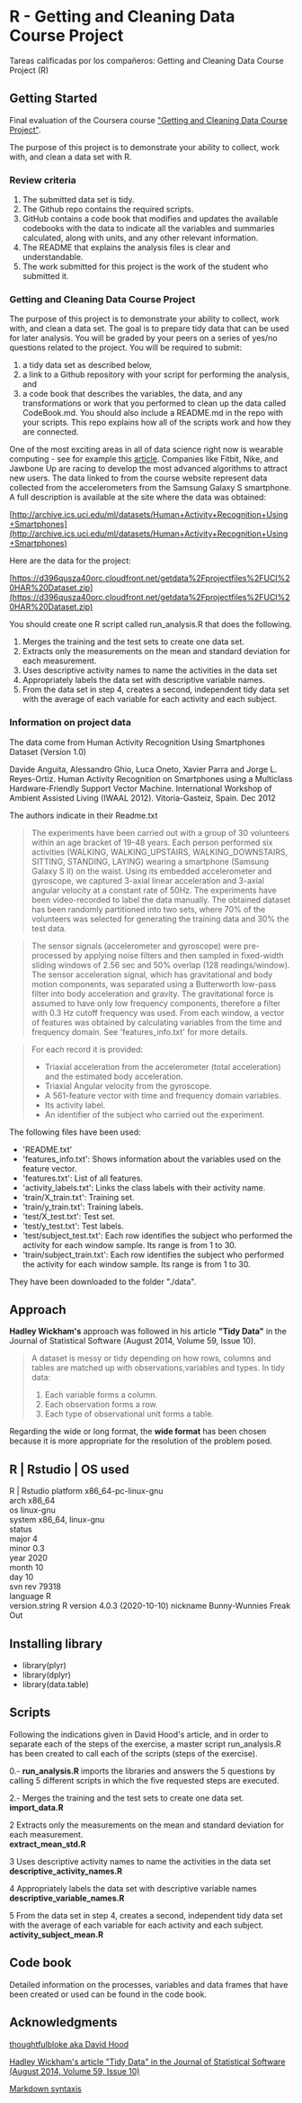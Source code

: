 # R - Getting and Cleaning Data Course Project
Tareas calificadas por los compañeros: Getting and Cleaning Data Course Project (R)

## Getting Started
Final evaluation of the Coursera course ["Getting and Cleaning Data Course Project"](https://www.coursera.org/learn/data-cleaning).

The purpose of this project is to demonstrate your ability to collect, work with, and clean a data set with R.

### Review criteria
1) The submitted data set is tidy. 
2) The Github repo contains the required scripts.
3) GitHub contains a code book that modifies and updates the available codebooks with the data to indicate all the variables and summaries calculated, along with units, and any other relevant information.
4) The README that explains the analysis files is clear and understandable.
5) The work submitted for this project is the work of the student who submitted it.

### Getting and Cleaning Data Course Project
The purpose of this project is to demonstrate your ability to collect, work with, and clean a data set. The goal is to prepare tidy data that can be used for later analysis. You will be graded by your peers on a series of yes/no questions related to the project. You will be required to submit:
1) a tidy data set as described below,
2) a link to a Github repository with your script for performing the analysis, and
3) a code book that describes the variables, the data, and any transformations or work that you performed to clean up the data called CodeBook.md. You should also include a README.md in the repo with your scripts. This repo explains how all of the scripts work and how they are connected.

One of the most exciting areas in all of data science right now is wearable computing - see for example this [article](http://www.insideactivitytracking.com/data-science-activity-tracking-and-the-battle-for-the-worlds-top-sports-brand/). Companies like Fitbit, Nike, and Jawbone Up are racing to develop the most advanced algorithms to attract new users. The data linked to from the course website represent data collected from the accelerometers from the Samsung Galaxy S smartphone. A full description is available at the site where the data was obtained:

[http://archive.ics.uci.edu/ml/datasets/Human+Activity+Recognition+Using+Smartphones](http://archive.ics.uci.edu/ml/datasets/Human+Activity+Recognition+Using+Smartphones)

Here are the data for the project:

 [https://d396qusza40orc.cloudfront.net/getdata%2Fprojectfiles%2FUCI%20HAR%20Dataset.zip](https://d396qusza40orc.cloudfront.net/getdata%2Fprojectfiles%2FUCI%20HAR%20Dataset.zip)  

You should create one R script called run_analysis.R that does the following. 

1. Merges the training and the test sets to create one data set.
2. Extracts only the measurements on the mean and standard deviation for each measurement.
3. Uses descriptive activity names to name the activities in the data set
4. Appropriately labels the data set with descriptive variable names.
5. From the data set in step 4, creates a second, independent tidy data set with the average of each variable for each activity and each subject.

### Information on project data
The data come from  Human Activity Recognition Using Smartphones Dataset (Version 1.0)

Davide Anguita, Alessandro Ghio, Luca Oneto, Xavier Parra and Jorge L. Reyes-Ortiz. Human Activity Recognition on Smartphones using a Multiclass Hardware-Friendly Support Vector Machine. International Workshop of Ambient Assisted Living (IWAAL 2012). Vitoria-Gasteiz, Spain. Dec 2012

The authors indicate in their Readme.txt

>The experiments have been carried out with a group of 30 volunteers within an age bracket of 19-48 years. Each person performed six activities (WALKING, WALKING_UPSTAIRS, WALKING_DOWNSTAIRS, SITTING, STANDING, LAYING) wearing a smartphone (Samsung Galaxy S II) on the waist. Using its embedded accelerometer and gyroscope, we captured 3-axial linear acceleration and 3-axial angular velocity at a constant rate of 50Hz. The experiments have been video-recorded to label the data manually. The obtained dataset has been randomly partitioned into two sets, where 70% of the volunteers was selected for generating the training data and 30% the test data. 

>The sensor signals (accelerometer and gyroscope) were pre-processed by applying noise filters and then sampled in fixed-width sliding windows of 2.56 sec and 50% overlap (128 readings/window). The sensor acceleration signal, which has gravitational and body motion components, was separated using a Butterworth low-pass filter into body acceleration and gravity. The gravitational force is assumed to have only low frequency components, therefore a filter with 0.3 Hz cutoff frequency was used. From each window, a vector of features was obtained by calculating variables from the time and frequency domain. See 'features_info.txt' for more details. 

> For each record it is provided:
>- Triaxial acceleration from the accelerometer (total acceleration) and the estimated body acceleration.
>- Triaxial Angular velocity from the gyroscope. 
>- A 561-feature vector with time and frequency domain variables. 
>- Its activity label. 
>- An identifier of the subject who carried out the experiment.

The following files have been used:
- 'README.txt'
- 'features_info.txt': Shows information about the variables used on the feature vector.
- 'features.txt': List of all features.
- 'activity_labels.txt': Links the class labels with their activity name.
- 'train/X_train.txt': Training set.
- 'train/y_train.txt': Training labels.
- 'test/X_test.txt': Test set.
- 'test/y_test.txt': Test labels.
- 'test/subject_test.txt': Each row identifies the subject who performed the activity for each window sample. Its range is from 1 to 30. 
- 'train/subject_train.txt': Each row identifies the subject who performed the activity for each window sample. Its range is from 1 to 30. 

They have been downloaded to the folder "./data".

## Approach
**Hadley Wickham's** approach was followed in his article **"Tidy Data"** in the Journal of Statistical Software (August 2014, Volume 59, Issue 10).
>A dataset is messy or tidy depending on how rows, columns and tables are matched up with observations,variables and types. In tidy data:
>1. Each variable forms a column.
>2. Each observation forms a row.
>3. Each type of observational unit forms a table.

Regarding the wide or long format, the **wide format** has been chosen because it is more appropriate for the resolution of the problem posed.

## R | Rstudio | OS used
R | Rstudio
platform       x86_64-pc-linux-gnu         
arch           x86_64                      
os             linux-gnu                   
system         x86_64, linux-gnu           
status                                     
major          4                           
minor          0.3                         
year           2020                        
month          10                          
day            10                          
svn rev        79318                       
language       R                           
version.string R version 4.0.3 (2020-10-10)
nickname       Bunny-Wunnies Freak Out  

## Installing library
* library(plyr)
* library(dplyr)
* library(data.table)

## Scripts

Following the indications given in David Hood's article, and in order to separate each of the steps of the exercise, a master script run_analysis.R has been created to call each of the scripts (steps of the exercise).

0.- **run_analysis.R** imports the libraries and answers the 5 questions by calling 5 different scripts in which the five requested steps are executed.

2.- Merges the training and the test sets to create one data set.  
**import_data.R**

2 Extracts only the measurements on the mean and standard deviation for each measurement.  
**extract_mean_std.R**

3 Uses descriptive activity names to name the activities in the data set  
**descriptive_activity_names.R**

4 Appropriately labels the data set with descriptive variable names  
**descriptive_variable_names.R**

5 From the data set in step 4, creates a second, independent tidy data set with the average of each variable for each activity and each subject.  
**activity_subject_mean.R**


## Code book
Detailed information on the processes, variables and data frames that have been created or used can be found in the code book.


## Acknowledgments
[thoughtfulbloke aka David Hood](https://thoughtfulbloke.wordpress.com/2015/09/09/getting-and-cleaning-the-assignment/)  

[Hadley Wickham's article "Tidy Data" in the Journal of Statistical Software (August 2014, Volume 59, Issue 10)](https://www.jstatsoft.org/index.php/jss/article/view/v059i10/v59i10.pdf)  

[Markdown syntaxis](https://markdown.es/sintaxis-markdown/)

